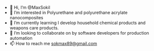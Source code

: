 - 👋 Hi, I’m @MaxSokil
- 👀 I’m interested in Polyurethane and polyurethane acrylate nanocomposites
- 🌱 I’m currently learning I develop household chemical products and weapons care products.
- 💞️ I’m looking to collaborate on by software developers for production automation
- 📫 How to reach me sokmax89@gmail.com

<!---
MaxSokil/MaxSokil is a ✨ special ✨ repository because its `README.md` (this file) appears on your GitHub profile.
You can click the Preview link to take a look at your changes.
--->
